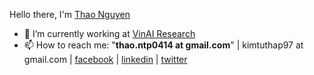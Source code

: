 Hello there, I'm [Thao Nguyen](thaoshibe.github.io)

- 🔭 I’m currently working at [VinAI Research](https://www.vinai.io)
- 📫 How to reach me: "**thao.ntp0414 at gmail.com**" | kimtuthap97 at gmail.com | [facebook](https://www.facebook.com/kimtuthap97) | [linkedin](https://www.linkedin.com/in/kimtuthap97/) | [twitter](https://twitter.com/kimtuthap97)
